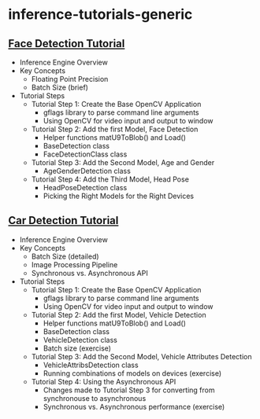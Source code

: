 # inference-tutorials-generic

## [Face Detection Tutorial](face_detection_tutorial/Readme.md)
- Inference Engine Overview
- Key Concepts
  + Floating Point Precision
  + Batch Size (brief)
- Tutorial Steps
  + Tutorial Step 1: Create the Base OpenCV Application
    + gflags library to parse command line arguments
    + Using OpenCV for video input and output to window
  + Tutorial Step 2: Add the first Model, Face Detection
    + Helper functions matU9ToBlob() and Load()
    + BaseDetection class
    + FaceDetectionClass class
  + Tutorial Step 3: Add the Second Model, Age and Gender
    + AgeGenderDetection class
  + Tutorial Step 4: Add the Third Model, Head Pose 
    + HeadPoseDetection class
    + Picking the Right Models for the Right Devices 

## [Car Detection Tutorial](car_detection_tutorial/Readme.md)
- Inference Engine Overview
- Key Concepts
  + Batch Size (detailed)
  + Image Processing Pipeline
  + Synchronous vs. Asynchronous API
- Tutorial Steps
  + Tutorial Step 1: Create the Base OpenCV Application
    + gflags library to parse command line arguments
    + Using OpenCV for video input and output to window
  + Tutorial Step 2: Add the first Model, Vehicle Detection
    + Helper functions matU9ToBlob() and Load()
    + BaseDetection class
    + VehicleDetection class
    + Batch size (exercise)
  + Tutorial Step 3: Add the Second Model, Vehicle Attributes Detection
    + VehicleAttribsDetection class 
    + Running combinations of models on devices (exercise)
  + Tutorial Step 4: Using the Asynchronous API
    + Changes made to Tutorial Step 3 for converting from synchronouse to asynchronous
    + Synchronous vs. Asynchronous performance (exercise)